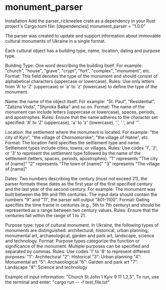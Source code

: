 # monument_parser

Installation
Add the parser_rickneelee crate as a dependency in your Rust project's Cargo.toml file:
[dependencies]
monument_parser = "1.0.0"

The parser was created to update and support information about immovable cultural monuments of Ukraine in a single format.

Each cultural object has a building type, name, location, dating and purpose type.

Building Type: One word describing the building itself.
For example: "church", "house", "grave", "crypt", "fort", "complex", "monument", etc.
Format: This field denotes the type of the monument and should consist of alphabetical characters (uppercase or lowercase).
Rules: Use only letters from 'A' to 'Z' (uppercase) or 'a' to 'z' (lowercase) to define the type of the monument.

Name: the name of the object itself.
For example: "St. Paul", "Residential", "Zalizna Voda", "Shyroka Balka" and so on.
Format: The name of the monument can include letters (uppercase or lowercase), spaces, periods, and apostrophes.
Rules: Ensure that the name adheres to the character set specified: 'A' to 'Z' (uppercase), 'a' to 'z' (lowercase), '.', ' ', and '''.

Location: the settlement where the monument is located.
For example: "the city of Kyiv", "the village of Chornomorske", "the village of Hatne", etc.
Format: The location field specifies the settlement type and name. Settlement types include cities, towns, or villages.
Rules: Use codes '1', '2', or '3' to represent the settlement type followed by the name of the settlement (letters, spaces, periods, apostrophes).
"1" represents "The city of [name]"
"2" represents "The town of [name]"
"3" represents "The village of [name]"

Dates: Two numbers describing the century (must not exceed 21), the parser formats these dates as the first year of the first specified century and the last year of the second century.
For example: The monument was built between the 9th and 11th centuries. The input data should contain the numbers "9" and "11", the parser will output "801-1100".
Format: Dating specifies the time frame in centuries (e.g., 5th to 7th century) and should be represented as a range between two century values.
Rules: Ensure that the centuries fall within the range of 1 to 21.

Purpose type: type of cultural monument.
In Ukraine, the following types of monuments are distinguished: architectural, historical, urban planning, monumental art, archaeological, garden and park art, landscape, science and technology.
Format: Purpose types categorize the function or significance of the monument. Multiple purposes can be specified and separated by commas.
Rules: Use codes '1' to '8' to represent different purposes:
"1": Architectural
"2": Historical
"3": Urban planning
"4": Monumental art
"5": Archaeological
"6": Garden and park art
"7": Landscape
"8": Science and technology

Example of input information: "Church St.John 1 Kyiv 9 11 1,2,5".
To run, use the terminal and enter: "cargo run -- -f test_file.txt"